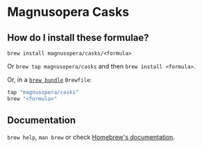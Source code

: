 # Magnusopera Casks

## How do I install these formulae?

`brew install magnusopera/casks/<formula>`

Or `brew tap magnusopera/casks` and then `brew install <formula>`.

Or, in a [`brew bundle`](https://github.com/Homebrew/homebrew-bundle) `Brewfile`:

```ruby
tap "magnusopera/casks"
brew "<formula>"
```

## Documentation

`brew help`, `man brew` or check [Homebrew's documentation](https://docs.brew.sh).
